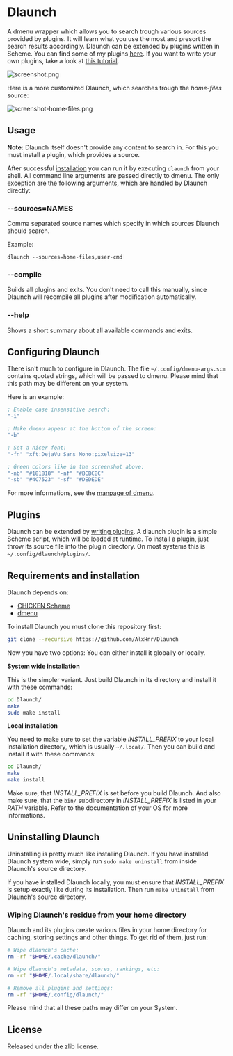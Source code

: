 # Dlaunch

A dmenu wrapper which allows you to search trough various sources provided
by plugins. It will learn what you use the most and presort the search
results accordingly. Dlaunch can be extended by plugins written in Scheme.
You can find some of my plugins
[here](https://github.com/AlxHnr/Dlaunch-plugins). If you want to write
your own plugins, take a look at
[this tutorial](https://github.com/AlxHnr/Dlaunch/wiki/Writing-Dlaunch-plugins).

![screenshot.png](https://raw.github.com/AlxHnr/Dlaunch/master/screenshots/dlaunch.png)

Here is a more customized Dlaunch, which searches trough the _home-files_
source:

![screenshot-home-files.png](https://raw.github.com/AlxHnr/Dlaunch/master/screenshots/home-files.png)

## Usage

**Note:** Dlaunch itself doesn't provide any content to search in. For this
you must install a plugin, which provides a source.

After successful [installation](#requirements-and-installation) you can run
it by executing `dlaunch` from your shell. All command line arguments are
passed directly to dmenu. The only exception are the following arguments,
which are handled by Dlaunch directly:

### --sources=NAMES

Comma separated source names which specify in which sources Dlaunch should
search.

Example:

`dlaunch --sources=home-files,user-cmd`

### --compile

Builds all plugins and exits. You don't need to call this manually, since
Dlaunch will recompile all plugins after modification automatically.

### --help

Shows a short summary about all available commands and exits.

## Configuring Dlaunch

There isn't much to configure in Dlaunch. The file
`~/.config/dmenu-args.scm` contains quoted strings, which will be passed to
dmenu. Please mind that this path may be different on your system.

Here is an example:

```scm
; Enable case insensitive search:
"-i"

; Make dmenu appear at the bottom of the screen:
"-b"

; Set a nicer font:
"-fn" "xft:DejaVu Sans Mono:pixelsize=13"

; Green colors like in the screenshot above:
"-nb" "#181818" "-nf" "#BCBCBC"
"-sb" "#4C7523" "-sf" "#DEDEDE"
```

For more informations, see the
[manpage of dmenu](http://linux.die.net/man/1/dmenu).

## Plugins

Dlaunch can be extended by
[writing plugins](https://github.com/AlxHnr/Dlaunch/wiki/Writing-Dlaunch-plugins).
A dlaunch plugin is a simple Scheme script, which will be loaded at
runtime. To install a plugin, just throw its source file into the plugin
directory. On most systems this is `~/.config/dlaunch/plugins/`.

## Requirements and installation

Dlaunch depends on:

* [CHICKEN Scheme](http://call-cc.org)
* [dmenu](http://tools.suckless.org/dmenu/)

To install Dlaunch you must clone this repository first:

```sh
git clone --recursive https://github.com/AlxHnr/Dlaunch
```

Now you have two options: You can either install it globally or locally.

**System wide installation**

This is the simpler variant. Just build Dlaunch in its directory and
install it with these commands:

```sh
cd Dlaunch/
make
sudo make install
```

**Local installation**

You need to make sure to set the variable *INSTALL_PREFIX* to your local
installation directory, which is usually `~/.local/`. Then you can build
and install it with these commands:

```sh
cd Dlaunch/
make
make install
```

Make sure, that *INSTALL_PREFIX* is set before you build Dlaunch. And also
make sure, that the `bin/` subdirectory in *INSTALL_PREFIX* is listed in
your _PATH_ variable. Refer to the documentation of your OS for more
informations.

## Uninstalling Dlaunch

Uninstalling is pretty much like installing Dlaunch. If you have installed
Dlaunch system wide, simply run `sudo make uninstall` from inside Dlaunch's
source directory.

If you have installed Dlaunch locally, you must ensure that
*INSTALL_PREFIX* is setup exactly like during its installation. Then run
`make uninstall` from Dlaunch's source directory.

### Wiping Dlaunch's residue from your home directory

Dlaunch and its plugins create various files in your home directory for
caching, storing settings and other things. To get rid of them, just run:

```sh
# Wipe dlaunch's cache:
rm -rf "$HOME/.cache/dlaunch/"

# Wipe dlaunch's metadata, scores, rankings, etc:
rm -rf "$HOME/.local/share/dlaunch/"

# Remove all plugins and settings:
rm -rf "$HOME/.config/dlaunch/"
```

Please mind that all these paths may differ on your System.

## License

Released under the zlib license.

